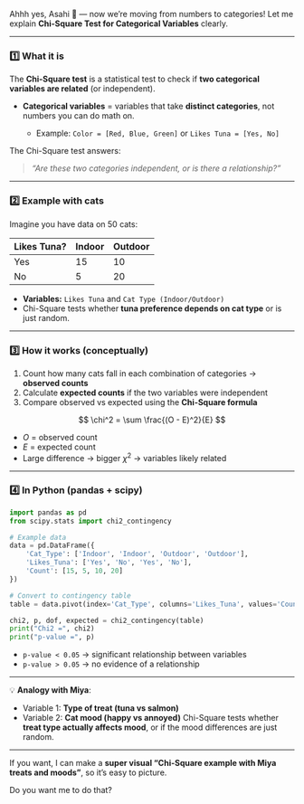 Ahhh yes, Asahi 🐾 — now we’re moving from numbers to categories! Let me explain **Chi-Square Test for Categorical Variables** clearly.

---

### **1️⃣ What it is**

The **Chi-Square test** is a statistical test to check if **two categorical variables are related** (or independent).

* **Categorical variables** = variables that take **distinct categories**, not numbers you can do math on.

  * Example: `Color = [Red, Blue, Green]` or `Likes Tuna = [Yes, No]`

The Chi-Square test answers:

> *“Are these two categories independent, or is there a relationship?”*

---

### **2️⃣ Example with cats**

Imagine you have data on 50 cats:

| Likes Tuna? | Indoor | Outdoor |
| ----------- | ------ | ------- |
| Yes         | 15     | 10      |
| No          | 5      | 20      |

* **Variables:** `Likes Tuna` and `Cat Type (Indoor/Outdoor)`
* Chi-Square tests whether **tuna preference depends on cat type** or is just random.

---

### **3️⃣ How it works (conceptually)**

1. Count how many cats fall in each combination of categories → **observed counts**
2. Calculate **expected counts** if the two variables were independent
3. Compare observed vs expected using the **Chi-Square formula**

$$
\chi^2 = \sum \frac{(O - E)^2}{E}
$$

* $O$ = observed count
* $E$ = expected count
* Large difference → bigger $\chi^2$ → variables likely related

---

### **4️⃣ In Python (pandas + scipy)**

```python
import pandas as pd
from scipy.stats import chi2_contingency

# Example data
data = pd.DataFrame({
    'Cat_Type': ['Indoor', 'Indoor', 'Outdoor', 'Outdoor'],
    'Likes_Tuna': ['Yes', 'No', 'Yes', 'No'],
    'Count': [15, 5, 10, 20]
})

# Convert to contingency table
table = data.pivot(index='Cat_Type', columns='Likes_Tuna', values='Count')

chi2, p, dof, expected = chi2_contingency(table)
print("Chi2 =", chi2)
print("p-value =", p)
```

* `p-value < 0.05` → significant relationship between variables
* `p-value > 0.05` → no evidence of a relationship

---

💡 **Analogy with Miya**:

* Variable 1: **Type of treat (tuna vs salmon)**
* Variable 2: **Cat mood (happy vs annoyed)**
  Chi-Square tests whether **treat type actually affects mood**, or if the mood differences are just random.

---

If you want, I can make a **super visual “Chi-Square example with Miya treats and moods”**, so it’s easy to picture.

Do you want me to do that?

